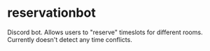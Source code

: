 # reservationbot

Discord bot. Allows users to "reserve" timeslots for different rooms. Currently doesn't detect any time conflicts.